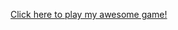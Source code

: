 <a href="[http://link.to.my.jar](https://github.com/League-level2-student/league-level2-game-Max-Backer/raw/refs/heads/master/Endless%20Runner%20Game2.jar)">Click here to play my awesome game!</a>
